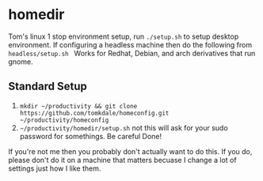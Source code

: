 # homedir
Tom's linux 1 stop environment setup, run `./setup.sh` to setup desktop environment. If configuring a headless machine  then do the following from `headless/setup.sh ` Works for Redhat, Debian, and arch derivatives that run gnome.

## Standard Setup
1. `mkdir ~/productivity && git clone https://github.com/tomkdale/homeconfig.git ~/productivity/homeconfig`
2. ` ~/productivity/homedir/setup.sh ` not this will ask for your sudo password for somethings. Be careful
Done!

If you're not me then you probably don't actually want to do this. If you do, please don't do it on a machine that matters becuase I change a lot of settings just how I like them. 

